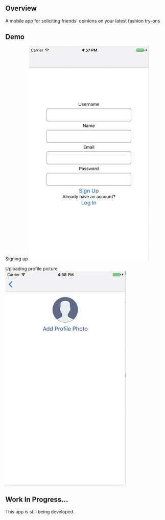 ## Overview
A mobile app for soliciting friends' opinions on your latest fashion try-ons

## Demo

Signing up
![Alt text](/src/assets/20170413_dresscode_signup.gif)

Uploading profile picture
![Alt text](/src/assets/20170413_dresscode_signup_2.gif)

## Work In Progress...
This app is still being developed.
